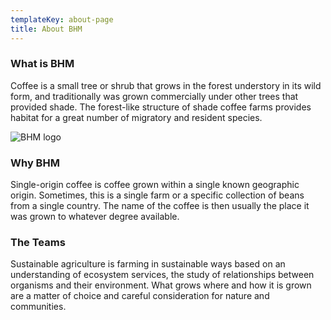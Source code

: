 ```yaml
---
templateKey: about-page
title: About BHM
---
```

### What is BHM

Coffee is a small tree or shrub that grows in the forest understory in its wild form, and traditionally was grown commercially under other trees that provided shade. The forest-like structure of shade coffee farms provides habitat for a great number of migratory and resident species.

![BHM logo](/img/apple-touch-icon.png "LOGO")

### Why BHM

Single-origin coffee is coffee grown within a single known geographic origin. Sometimes, this is a single farm or a specific collection of beans from a single country. The name of the coffee is then usually the place it was grown to whatever degree available.

### The Teams

Sustainable agriculture is farming in sustainable ways based on an understanding of ecosystem services, the study of relationships between organisms and their environment. What grows where and how it is grown are a matter of choice and careful consideration for nature and communities.
